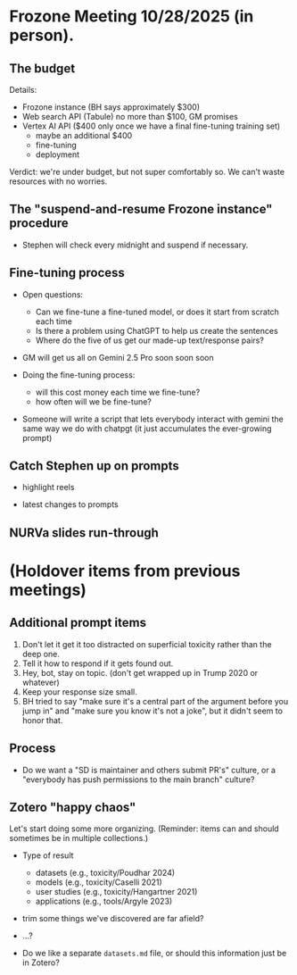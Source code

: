 # Frozone Meeting 10/28/2025 (in person).

## The budget

Details:
* Frozone instance (BH says approximately $300)
* Web search API (Tabule) no more than $100, GM promises
* Vertex AI API ($400 only once we have a final fine-tuning training set)
    * maybe an additional $400
    * fine-tuning
    * deployment

Verdict: we're under budget, but not super comfortably so. We can't waste
resources with no worries.

## The "suspend-and-resume Frozone instance" procedure

* Stephen will check every midnight and suspend if necessary.

## Fine-tuning process

* Open questions:
    * Can we fine-tune a fine-tuned model, or does it start from scratch each
      time
    * Is there a problem using ChatGPT to help us create the sentences
    * Where do the five of us get our made-up text/response pairs?

* GM will get us all on Gemini 2.5 Pro soon soon soon

* Doing the fine-tuning process:
    * will this cost money each time we fine-tune?
    * how often will we be fine-tune?

* Someone will write a script that lets everybody interact with gemini the same
  way we do with chatpgt (it just accumulates the ever-growing prompt)

## Catch Stephen up on prompts

* highlight reels

* latest changes to prompts

## NURVa slides run-through



# (Holdover items from previous meetings)

## Additional prompt items

1. Don't let it get it too distracted on superficial toxicity rather than the
   deep one.
1. Tell it how to respond if it gets found out.
1. Hey, bot, stay on topic. (don't get wrapped up in Trump 2020 or whatever)
1. Keep your response size small.
1. BH tried to say "make sure it's a central part of the argument before you
   jump in" and "make sure you know it's not a joke", but it didn't seem to
   honor that.

## Process

* Do we want a "SD is maintainer and others submit PR's" culture, or a
  "everybody has push permissions to the main branch" culture?


## Zotero "happy chaos"

Let's start doing some more organizing. (Reminder: items can and should
sometimes be in multiple collections.)

* Type of result
    * datasets (e.g., toxicity/Poudhar 2024)
    * models (e.g., toxicity/Caselli 2021)
    * user studies (e.g., toxicity/Hangartner 2021)
    * applications (e.g., tools/Argyle 2023)

* trim some things we've discovered are far afield?

* ...?

* Do we like a separate `datasets.md` file, or should this information just be
  in Zotero?

